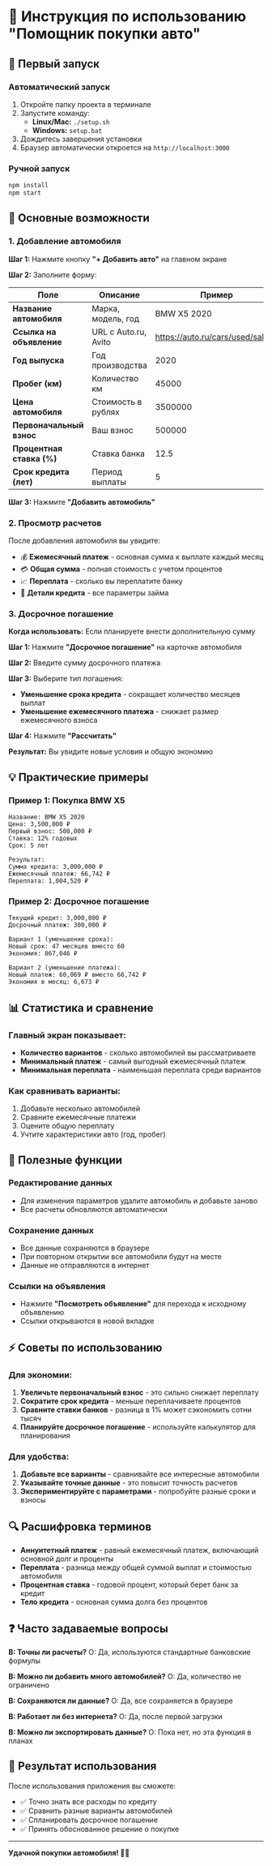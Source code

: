 # 📖 Инструкция по использованию "Помощник покупки авто"

## 🚀 Первый запуск

### Автоматический запуск
1. Откройте папку проекта в терминале
2. Запустите команду:
   - **Linux/Mac:** `./setup.sh`
   - **Windows:** `setup.bat`
3. Дождитесь завершения установки
4. Браузер автоматически откроется на `http://localhost:3000`

### Ручной запуск
```bash
npm install
npm start
```

## 🎯 Основные возможности

### 1. Добавление автомобиля

**Шаг 1:** Нажмите кнопку **"+ Добавить авто"** на главном экране

**Шаг 2:** Заполните форму:

| Поле | Описание | Пример |
|------|----------|--------|
| **Название автомобиля** | Марка, модель, год | BMW X5 2020 |
| **Ссылка на объявление** | URL с Auto.ru, Avito | https://auto.ru/cars/used/sale/... |
| **Год выпуска** | Год производства | 2020 |
| **Пробег (км)** | Количество км | 45000 |
| **Цена автомобиля** | Стоимость в рублях | 3500000 |
| **Первоначальный взнос** | Ваш взнос | 500000 |
| **Процентная ставка (%)** | Ставка банка | 12.5 |
| **Срок кредита (лет)** | Период выплаты | 5 |

**Шаг 3:** Нажмите **"Добавить автомобиль"**

### 2. Просмотр расчетов

После добавления автомобиля вы увидите:

- 💰 **Ежемесячный платеж** - основная сумма к выплате каждый месяц
- 💳 **Общая сумма** - полная стоимость с учетом процентов
- 📈 **Переплата** - сколько вы переплатите банку
- 🏦 **Детали кредита** - все параметры займа

### 3. Досрочное погашение

**Когда использовать:** Если планируете внести дополнительную сумму

**Шаг 1:** Нажмите **"Досрочное погашение"** на карточке автомобиля

**Шаг 2:** Введите сумму досрочного платежа

**Шаг 3:** Выберите тип погашения:
- **Уменьшение срока кредита** - сокращает количество месяцев выплат
- **Уменьшение ежемесячного платежа** - снижает размер ежемесячного взноса

**Шаг 4:** Нажмите **"Рассчитать"**

**Результат:** Вы увидите новые условия и общую экономию

## 💡 Практические примеры

### Пример 1: Покупка BMW X5
```
Название: BMW X5 2020
Цена: 3,500,000 ₽
Первый взнос: 500,000 ₽
Ставка: 12% годовых
Срок: 5 лет

Результат:
Сумма кредита: 3,000,000 ₽
Ежемесячный платеж: 66,742 ₽
Переплата: 1,004,520 ₽
```

### Пример 2: Досрочное погашение
```
Текущий кредит: 3,000,000 ₽
Досрочный платеж: 300,000 ₽

Вариант 1 (уменьшение срока):
Новый срок: 47 месяцев вместо 60
Экономия: 867,046 ₽

Вариант 2 (уменьшение платежа):
Новый платеж: 60,069 ₽ вместо 66,742 ₽
Экономия в месяц: 6,673 ₽
```

## 📊 Статистика и сравнение

### Главный экран показывает:
- **Количество вариантов** - сколько автомобилей вы рассматриваете
- **Минимальный платеж** - самый выгодный ежемесячный платеж
- **Минимальная переплата** - наименьшая переплата среди вариантов

### Как сравнивать варианты:
1. Добавьте несколько автомобилей
2. Сравните ежемесячные платежи
3. Оцените общую переплату
4. Учтите характеристики авто (год, пробег)

## 🔧 Полезные функции

### Редактирование данных
- Для изменения параметров удалите автомобиль и добавьте заново
- Все расчеты обновляются автоматически

### Сохранение данных
- Все данные сохраняются в браузере
- При повторном открытии все автомобили будут на месте
- Данные не отправляются в интернет

### Ссылки на объявления
- Нажмите **"Посмотреть объявление"** для перехода к исходному объявлению
- Ссылки открываются в новой вкладке

## ⚡ Советы по использованию

### Для экономии:
1. **Увеличьте первоначальный взнос** - это сильно снижает переплату
2. **Сократите срок кредита** - меньше переплачиваете процентов
3. **Сравните ставки банков** - разница в 1% может сэкономить сотни тысяч
4. **Планируйте досрочное погашение** - используйте калькулятор для планирования

### Для удобства:
1. **Добавьте все варианты** - сравнивайте все интересные автомобили
2. **Указывайте точные данные** - это повысит точность расчетов
3. **Экспериментируйте с параметрами** - попробуйте разные сроки и взносы

## 🔍 Расшифровка терминов

- **Аннуитетный платеж** - равный ежемесячный платеж, включающий основной долг и проценты
- **Переплата** - разница между общей суммой выплат и стоимостью автомобиля
- **Процентная ставка** - годовой процент, который берет банк за кредит
- **Тело кредита** - основная сумма долга без процентов

## ❓ Часто задаваемые вопросы

**В: Точны ли расчеты?**
О: Да, используются стандартные банковские формулы

**В: Можно ли добавить много автомобилей?**
О: Да, количество не ограничено

**В: Сохраняются ли данные?**
О: Да, все сохраняется в браузере

**В: Работает ли без интернета?**
О: Да, после первой загрузки

**В: Можно ли экспортировать данные?**
О: Пока нет, но эта функция в планах

## 🎯 Результат использования

После использования приложения вы сможете:
- ✅ Точно знать все расходы по кредиту
- ✅ Сравнить разные варианты автомобилей
- ✅ Спланировать досрочное погашение
- ✅ Принять обоснованное решение о покупке

---

**Удачной покупки автомобиля! 🚗💪**